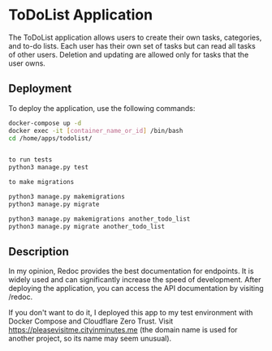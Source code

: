 # ToDoList Application

The ToDoList application allows users to create their own tasks, categories, and to-do lists. Each user has their own set of tasks but can read all tasks of other users. Deletion and updating are allowed only for tasks that the user owns.

## Deployment

To deploy the application, use the following commands:

```bash
docker-compose up -d
docker exec -it [container_name_or_id] /bin/bash
cd /home/apps/todolist/


to run tests 
python3 manage.py test

to make migrations

python3 manage.py makemigrations
python3 manage.py migrate

python3 manage.py makemigrations another_todo_list
python3 manage.py migrate another_todo_list
```

## Description
In my opinion, Redoc provides the best documentation for endpoints. It is widely used and can significantly increase the speed of development. After deploying the application, you can access the API documentation by visiting /redoc.

If you don't want to do it, I deployed this app to my test environment with Docker Compose and Cloudflare Zero Trust. Visit https://pleasevisitme.cityinminutes.me (the domain name is used for another project, so its name may seem unusual).

